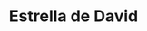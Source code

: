 ---
title: Estrella de David
date: 
draft: false

# descripcion
description : Estrella de David

materials: Plata 925

color: Plateado

dimensions: 2cm x 2,5cm

code: 02-14-0229

type: "Dijes"

categories: []

price: $2.170,00

# Images
# first image will be shown in the product page
images:
  # - image: "images/path_to_image"
  # La ubicacion de las imagenes es imagenes/Dijes/Dijes.Plata/02-14-0229-estrella-de-david
  - image: "./images/dijes/plata/02-14-0229-estrella-de-david.JPG"
---